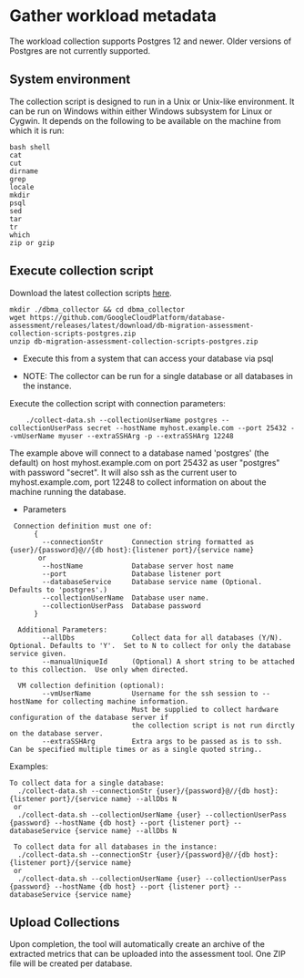 # Gather workload metadata

The workload collection supports Postgres 12 and newer. Older versions of Postgres are not currently supported.

## System environment

The collection script is designed to run in a Unix or Unix-like environment. It can be run on Windows within either Windows subsystem for Linux or Cygwin.
It depends on the following to be available on the machine from which it is run:

```shell
bash shell
cat
cut
dirname
grep
locale
mkdir
psql
sed
tar
tr
which
zip or gzip
```

## Execute collection script

Download the latest collection scripts [here](https://github.com/GoogleCloudPlatform/database-assessment/releases/latest/download/db-migration-assessment-collection-scripts-postgres.zip).

```shell
mkdir ./dbma_collector && cd dbma_collector
wget https://github.com/GoogleCloudPlatform/database-assessment/releases/latest/download/db-migration-assessment-collection-scripts-postgres.zip
unzip db-migration-assessment-collection-scripts-postgres.zip
```

- Execute this from a system that can access your database via psql

- NOTE: The collector can be run for a single database or all databases in the instance.

Execute the collection script with connection parameters:
```
    ./collect-data.sh --collectionUserName postgres --collectionUserPass secret --hostName myhost.example.com --port 25432 --vmUserName myuser --extraSSHArg -p --extraSSHArg 12248
```
The example above will connect to a database named 'postgres' (the default) on host myhost.example.com on port 25432 as user "postgres" with password "secret".  It will also ssh as the current user to myhost.example.com, port 12248 to collect information on about the machine running the database.
  - Parameters
```
 Connection definition must one of:
      {
        --connectionStr       Connection string formatted as {user}/{password}@//{db host}:{listener port}/{service name}
       or
        --hostName            Database server host name
        --port                Database listener port
        --databaseService     Database service name (Optional. Defaults to 'postgres'.)
        --collectionUserName  Database user name.
        --collectionUserPass  Database password
      }

  Additional Parameters:
        --allDbs              Collect data for all databases (Y/N).  Optional. Defaults to 'Y'.  Set to N to collect for only the database service given.
        --manualUniqueId      (Optional) A short string to be attached to this collection.  Use only when directed.

  VM collection definition (optional):
        --vmUserName          Username for the ssh session to --hostName for collecting machine information.
                              Must be supplied to collect hardware configuration of the database server if
                              the collection script is not run dirctly on the database server.
        --extraSSHArg         Extra args to be passed as is to ssh. Can be specified multiple times or as a single quoted string..

```


Examples:

```shell
To collect data for a single database:
  ./collect-data.sh --connectionStr {user}/{password}@//{db host}:{listener port}/{service name} --allDbs N
 or
  ./collect-data.sh --collectionUserName {user} --collectionUserPass {password} --hostName {db host} --port {listener port} --databaseService {service name} --allDbs N

 To collect data for all databases in the instance:
  ./collect-data.sh --connectionStr {user}/{password}@//{db host}:{listener port}/{service name}
 or
  ./collect-data.sh --collectionUserName {user} --collectionUserPass {password} --hostName {db host} --port {listener port} --databaseService {service name}
```

## Upload Collections

Upon completion, the tool will automatically create an archive of the extracted metrics that can be uploaded into the assessment tool.
One ZIP file will be created per database.
